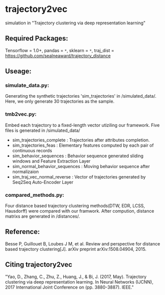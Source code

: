 # trajectory2vec

simulation in "Trajectory clustering via deep representation learning"

## Required Packages:

Tensorflow = 1.0+,
pandas = `*`,
sklearn = `*`,
traj_dist =  https://github.com/sealneaward/trajectory_distance


## Useage:
### simulate_data.py:
Generating the synthetic trajectories 'sim_trajectories' in /simulated_data/.
Here, we only generate 30 trajectories as the sample.
### tmb2vec.py:
Embed each trajectory to a fixed-length vector utiziling our framework.
Five files is generated in /simulated_data/
* sim_trajectories_complete : Trajectories after attributes completion.
* sim_trajectories_feas : Elementary features computed by each pair of continuous records
* sim_behavior_sequences : Behavior sequence generated sliding windows and Feature Extraction Layer
* sim_normal_behavior_sequences : Moving behavior sequence after normalizaion
* sim_traj_vec_normal_reverse : Vector of trajectories generated by Seq2Seq Auto-Encoder Layer

### compared_methods.py:
Four distance based trajectory clustering methods(DTW, EDR, LCSS, Hausdorff) were compared with our framwork.
After compution, distance matrixs are generated in /distances/.

## Reference:
Besse P, Guillouet B, Loubes J M, et al. Review and perspective for
distance based trajectory clustering[J]. arXiv preprint arXiv:1508.04904, 2015.

## Citing trajectory2vec
"Yao, D., Zhang, C., Zhu, Z., Huang, J., & Bi, J. (2017, May). Trajectory clustering via deep representation learning. In Neural Networks (IJCNN), 2017 International Joint Conference on (pp. 3880-3887). IEEE."
